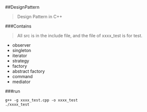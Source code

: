 ##DesignPattern

>Design Pattern in C++


###Contains

>All src is in the include file, and the file of xxxx_test is for test.

* observer
* singleton
* iterator
* strategy
* factory
* abstract factory
* command
* mediator



###run

```
g++ -g xxxx_test.cpp -o xxxx_test
./xxxx_test
```


